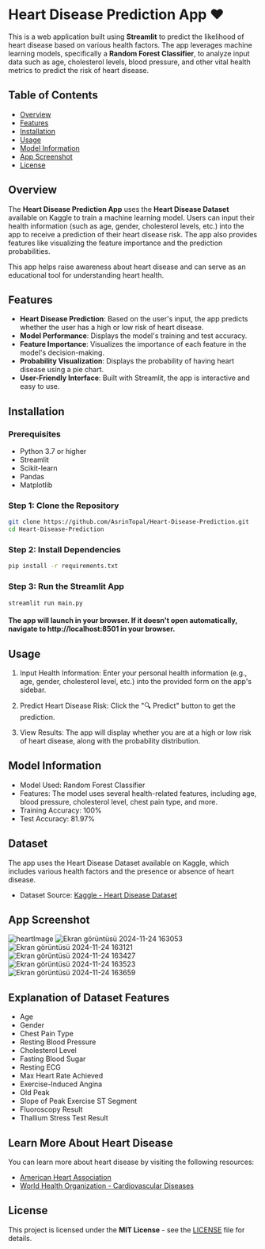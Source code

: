 # Heart Disease Prediction App ❤️

This is a web application built using **Streamlit** to predict the likelihood of heart disease based on various health factors. The app leverages machine learning models, specifically a **Random Forest Classifier**, to analyze input data such as age, cholesterol levels, blood pressure, and other vital health metrics to predict the risk of heart disease.

## Table of Contents
- [Overview](#overview)
- [Features](#features)
- [Installation](#installation)
- [Usage](#usage)
- [Model Information](#model-information)
- [App Screenshot](#app-screenshot)
- [License](#license)

## Overview

The **Heart Disease Prediction App** uses the **Heart Disease Dataset** available on Kaggle to train a machine learning model. Users can input their health information (such as age, gender, cholesterol levels, etc.) into the app to receive a prediction of their heart disease risk. The app also provides features like visualizing the feature importance and the prediction probabilities.

This app helps raise awareness about heart disease and can serve as an educational tool for understanding heart health.

## Features

- **Heart Disease Prediction**: Based on the user's input, the app predicts whether the user has a high or low risk of heart disease.
- **Model Performance**: Displays the model's training and test accuracy.
- **Feature Importance**: Visualizes the importance of each feature in the model's decision-making.
- **Probability Visualization**: Displays the probability of having heart disease using a pie chart.
- **User-Friendly Interface**: Built with Streamlit, the app is interactive and easy to use.

## Installation

### Prerequisites

- Python 3.7 or higher
- Streamlit
- Scikit-learn
- Pandas
- Matplotlib

### Step 1: Clone the Repository

```bash
git clone https://github.com/AsrinTopal/Heart-Disease-Prediction.git
cd Heart-Disease-Prediction
```

### Step 2: Install Dependencies
```bash
pip install -r requirements.txt
```

### Step 3: Run the Streamlit App
```
streamlit run main.py
```
#### The app will launch in your browser. If it doesn't open automatically, navigate to http://localhost:8501 in your browser.

## Usage
1. Input Health Information: Enter your personal health information (e.g., age, gender, cholesterol level, etc.) into the provided form on the app's sidebar.

2. Predict Heart Disease Risk: Click the "🔍 Predict" button to get the prediction.

3. View Results: The app will display whether you are at a high or low risk of heart disease, along with the probability distribution.

## Model Information
- Model Used: Random Forest Classifier
- Features: The model uses several health-related features, including age, blood pressure, cholesterol level, chest pain type, and more.
- Training Accuracy: 100%
- Test Accuracy: 81.97% 

## Dataset
The app uses the Heart Disease Dataset available on Kaggle, which includes various health factors and the presence or absence of heart disease.
- Dataset Source: [Kaggle - Heart Disease Dataset](https://www.kaggle.com/datasets/johnsmith88/heart-disease-dataset)

## App Screenshot
![heartImage](https://github.com/user-attachments/assets/78265a30-c42a-4b1b-8fb4-04b1c582b54d)
![Ekran görüntüsü 2024-11-24 163053](https://github.com/user-attachments/assets/d6e8e8fb-0333-47c3-97f2-af23952b2e67)
![Ekran görüntüsü 2024-11-24 163121](https://github.com/user-attachments/assets/6656c88a-03e3-44b6-8063-c37794730452)
![Ekran görüntüsü 2024-11-24 163427](https://github.com/user-attachments/assets/53489b5c-4e72-4268-a483-ed05949b9351)
![Ekran görüntüsü 2024-11-24 163523](https://github.com/user-attachments/assets/19628a65-7c60-4d8c-a107-2810a2ce26a3)
![Ekran görüntüsü 2024-11-24 163659](https://github.com/user-attachments/assets/edea5fbe-b89f-4a4f-919c-3f440daa6101)


## Explanation of Dataset Features
- Age
- Gender
- Chest Pain Type
- Resting Blood Pressure
- Cholesterol Level
- Fasting Blood Sugar
- Resting ECG
- Max Heart Rate Achieved
- Exercise-Induced Angina
- Old Peak
- Slope of Peak Exercise ST Segment
- Fluoroscopy Result
- Thallium Stress Test Result

## Learn More About Heart Disease
You can learn more about heart disease by visiting the following resources:

- [American Heart Association](https://www.heart.org/)
- [World Health Organization - Cardiovascular Diseases](https://www.who.int/health-topics/cardiovascular-diseases)

## License
This project is licensed under the **MIT License** - see the [LICENSE](LICENSE) file for details.
